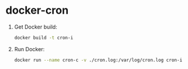 # docker-cron

1. Get Docker build:

    ```bash
    docker build -t cron-i 
    ```

2. Run Docker:

    ```bash
    docker run --name cron-c -v ./cron.log:/var/log/cron.log cron-i
    ```

